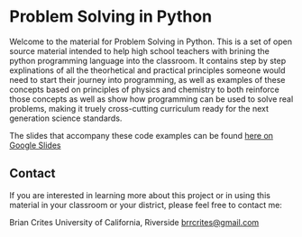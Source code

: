 # Problem Solving in Python

Welcome to the material for Problem Solving in Python. This is a set of open source material intended to help high school teachers with brining the python programming language into the classroom. It contains step by step explinations of all the theorhetical and practical principles someone would need to start their journey into programming, as well as examples of these concepts based on principles of physics and chemistry to both reinforce those concepts as well as show how programming can be used to solve real problems, making it truely cross-cutting curriculum ready for the next generation science standards.

The slides that accompany these code examples can be found [here on Google Slides](https://docs.google.com/presentation/d/1wMjzkeeOl5Zd3jxO2RZUAoKPvrYlVFqOJkeDXqWHWrw/edit?usp=sharing)

## Contact

If you are interested in learning more about this project or in using this material in your classroom or your district, please feel free to contact me:

Brian Crites
University of California, Riverside
brrcrites@gmail.com  

